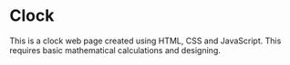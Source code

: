 # Clock
This is a clock web page created using HTML, CSS and JavaScript. This requires basic mathematical calculations and designing.
